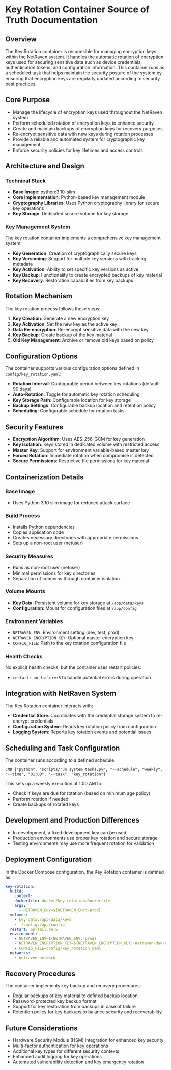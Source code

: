 # Key Rotation Container Source of Truth Documentation

## Overview
The Key Rotation container is responsible for managing encryption keys within the NetRaven system. It handles the automatic rotation of encryption keys used for securing sensitive data such as device credentials, authentication tokens, and configuration information. This container runs as a scheduled task that helps maintain the security posture of the system by ensuring that encryption keys are regularly updated according to security best practices.

## Core Purpose
- Manage the lifecycle of encryption keys used throughout the NetRaven system
- Perform scheduled rotation of encryption keys to enhance security
- Create and maintain backups of encryption keys for recovery purposes
- Re-encrypt sensitive data with new keys during rotation processes
- Provide a reliable and automated system for cryptographic key management
- Enforce security policies for key lifetimes and access controls

## Architecture and Design
### Technical Stack
- **Base Image**: python:3.10-slim
- **Core Implementation**: Python-based key management module
- **Cryptography Libraries**: Uses Python cryptography library for secure key operations
- **Key Storage**: Dedicated secure volume for key storage

### Key Management System
The key rotation container implements a comprehensive key management system:
- **Key Generation**: Creation of cryptographically secure keys
- **Key Versioning**: Support for multiple key versions with tracking metadata
- **Key Activation**: Ability to set specific key versions as active
- **Key Backup**: Functionality to create encrypted backups of key material
- **Key Recovery**: Restoration capabilities from key backups

## Rotation Mechanism
The key rotation process follows these steps:
1. **Key Creation**: Generate a new encryption key
2. **Key Activation**: Set the new key as the active key
3. **Data Re-encryption**: Re-encrypt sensitive data with the new key
4. **Key Backup**: Create backup of the key material
5. **Old Key Management**: Archive or remove old keys based on policy

## Configuration Options
The container supports various configuration options defined in `config/key_rotation.yaml`:
- **Rotation Interval**: Configurable period between key rotations (default: 90 days)
- **Auto-Rotation**: Toggle for automatic key rotation scheduling
- **Key Storage Path**: Configurable location for key storage
- **Backup Settings**: Configurable backup location and retention policy
- **Scheduling**: Configurable schedule for rotation tasks

## Security Features
- **Encryption Algorithm**: Uses AES-256-GCM for key generation
- **Key Isolation**: Keys stored in dedicated volume with restricted access
- **Master Key**: Support for environment variable-based master key
- **Forced Rotation**: Immediate rotation when compromise is detected
- **Secure Permissions**: Restrictive file permissions for key material

## Containerization Details
### Base Image
- Uses Python 3.10 slim image for reduced attack surface

### Build Process
- Installs Python dependencies
- Copies application code
- Creates necessary directories with appropriate permissions
- Sets up a non-root user (netuser)

### Security Measures
- Runs as non-root user (netuser)
- Minimal permissions for key directories
- Separation of concerns through container isolation

### Volume Mounts
- **Key Data**: Persistent volume for key storage at `/app/data/keys`
- **Configuration**: Mount for configuration files at `/app/config`

### Environment Variables
- `NETRAVEN_ENV`: Environment setting (dev, test, prod)
- `NETRAVEN_ENCRYPTION_KEY`: Optional master encryption key
- `CONFIG_FILE`: Path to the key rotation configuration file

### Health Checks
No explicit health checks, but the container uses restart policies:
- `restart: on-failure:5` to handle potential errors during operation

## Integration with NetRaven System
The Key Rotation container interacts with:
- **Credential Store**: Coordinates with the credential storage system to re-encrypt credentials
- **Configuration System**: Reads key rotation policy from configuration
- **Logging System**: Reports key rotation events and potential issues

## Scheduling and Task Configuration
The container runs according to a defined schedule:
```
CMD ["python", "scripts/run_system_tasks.py", "--schedule", "weekly", "--time", "01:00", "--task", "key_rotation"]
```

This sets up a weekly execution at 1:00 AM to:
- Check if keys are due for rotation (based on minimum age policy)
- Perform rotation if needed
- Create backups of rotated keys

## Development and Production Differences
- In development, a fixed development key can be used
- Production environments use proper key rotation and secure storage
- Testing environments may use more frequent rotation for validation

## Deployment Configuration
In the Docker Compose configuration, the Key Rotation container is defined as:
```yaml
key-rotation:
  build:
    context: .
    dockerfile: docker/key-rotation.Dockerfile
    args:
      - NETRAVEN_ENV=${NETRAVEN_ENV:-prod}
  volumes:
    - key_data:/app/data/keys
    - ./config:/app/config
  restart: on-failure:5
  environment:
    - NETRAVEN_ENV=${NETRAVEN_ENV:-prod}
    - NETRAVEN_ENCRYPTION_KEY=${NETRAVEN_ENCRYPTION_KEY:-netraven-dev-key}
    - CONFIG_FILE=config/key_rotation.yaml
  networks:
    - netraven-network
```

## Recovery Procedures
The container implements key backup and recovery procedures:
- Regular backups of key material to defined backup location
- Password-protected key backup format
- Support for key restoration from backups in case of failure
- Retention policy for key backups to balance security and recoverability

## Future Considerations
- Hardware Security Module (HSM) integration for enhanced key security
- Multi-factor authentication for key operations
- Additional key types for different security contexts
- Enhanced audit logging for key operations
- Automated vulnerability detection and key emergency rotation 